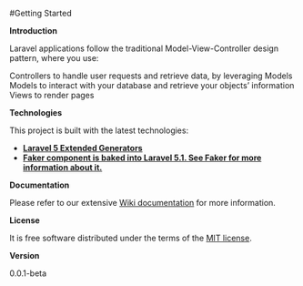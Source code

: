 
#Getting Started

**Introduction**

Laravel applications follow the traditional Model-View-Controller design pattern, where you use:

Controllers to handle user requests and retrieve data, by leveraging Models
Models to interact with your database and retrieve your objects’ information
Views to render pages

**Technologies**

This project is built with the latest technologies:

- **[Laravel 5 Extended Generators](https://github.com/laracasts/Laravel-5-Generators-Extended)** 
- **[Faker component is baked into Laravel 5.1. See Faker for more information about it. ](https://github.com/fzaninotto/Faker)** 

**Documentation**

Please refer to our extensive [Wiki documentation](https://github.com/jorgemht/Laravel-first-steps/wiki) for more information.

**License**

It is free software distributed under the terms of the [MIT license](http://opensource.org/licenses/MIT).

**Version**

0.0.1-beta
